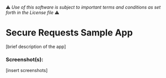 :warning: *Use of this software is subject to important terms and conditions as set forth in the License file* :warning:

# Secure Requests Sample App
[brief description of the app]

### Screenshot(s):
[insert screenshots]
